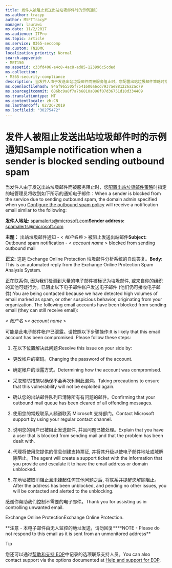 ```yaml
---
title: 发件人被阻止发送出站垃圾邮件时的示例通知
ms.author: tracyp
author: MSFTTracyP
manager: laurawi
ms.date: 11/2/2017
ms.audience: ITPro
ms.topic: article
ms.service: O365-seccomp
ms.custom: TN2DMC
localization_priority: Normal
search.appverid:
- MET150
ms.assetid: c33fd406-a4c8-4ac8-ad85-123996c5cded
ms.collection:
- M365-security-compliance
description: 当发件人由于发送出站垃圾邮件而被服务阻止时，您配置出站垃圾邮件策略时指定的域管理员将收到如下所示的通知电子邮件：
ms.openlocfilehash: 94af965505f7541600a6cd7937ae881226a2ac79
ms.sourcegitcommit: 686bc9a8f7a7b6810a096f07d36751d10d334409
ms.translationtype: MT
ms.contentlocale: zh-CN
ms.lasthandoff: 02/26/2019
ms.locfileid: "30275472"
---
```

# <a name="sample-notification-when-a-sender-is-blocked-sending-outbound-spam"></a><span data-ttu-id="c052e-103">发件人被阻止发送出站垃圾邮件时的示例通知</span><span class="sxs-lookup"><span data-stu-id="c052e-103">Sample notification when a sender is blocked sending outbound spam</span></span>

<span data-ttu-id="c052e-104">当发件人由于发送出站垃圾邮件而被服务阻止时，您[配置出站垃圾邮件策略](configure-the-outbound-spam-policy.md)时指定的域管理员将收到如下所示的通知电子邮件：</span><span class="sxs-lookup"><span data-stu-id="c052e-104">When a sender is blocked from the service due to sending outbound spam, the domain admin specified when you [Configure the outbound spam policy](configure-the-outbound-spam-policy.md) will receive a notification email similar to the following:</span></span> 
  
 <span data-ttu-id="c052e-105">**发件人地址:** spamalerts@microsoft.com</span><span class="sxs-lookup"><span data-stu-id="c052e-105">**Sender address:** spamalerts@microsoft.com</span></span> 
  
 <span data-ttu-id="c052e-106">**主题：** 出站垃圾邮件通知 - \<  *帐户名称*  \> 被阻止发送出站邮件</span><span class="sxs-lookup"><span data-stu-id="c052e-106">**Subject:** Outbound spam notification - \<  *account name*  \> blocked from sending outbound mail</span></span> 
  
 <span data-ttu-id="c052e-107">**正文:** 这是 Exchange Online Protection 垃圾邮件分析系统的自动答复。</span><span class="sxs-lookup"><span data-stu-id="c052e-107">**Body:** This is an automated reply from the Exchange Online Protection Spam Analysis System.</span></span> 
  
<span data-ttu-id="c052e-p101">正在联系你, 因为我们检测到大量的电子邮件被标记为垃圾邮件, 或来自你的组织的其他可疑行为。已阻止以下电子邮件帐户发送电子邮件 (他们仍可接收电子邮件):</span><span class="sxs-lookup"><span data-stu-id="c052e-p101">You are being contacted because we have detected high volumes of email marked as spam, or other suspicious behavior, originating from your organization. The following email accounts have been blocked from sending email (they can still receive email):</span></span>
  
<span data-ttu-id="c052e-110">\< *帐户名*  \></span><span class="sxs-lookup"><span data-stu-id="c052e-110">\< *account name*  \></span></span> 
  
<span data-ttu-id="c052e-p102">可能是此电子邮件帐户已泄露。请按照以下步骤操作:</span><span class="sxs-lookup"><span data-stu-id="c052e-p102">It is likely that this email account has been compromised. Please follow these steps:</span></span>
  
1. <span data-ttu-id="c052e-113">在以下位置解决此问题:</span><span class="sxs-lookup"><span data-stu-id="c052e-113">Resolve this issue on your side by:</span></span>
    
  - <span data-ttu-id="c052e-114">更改帐户的密码。</span><span class="sxs-lookup"><span data-stu-id="c052e-114">Changing the password of the account.</span></span>
    
  - <span data-ttu-id="c052e-115">确定帐户的泄露方式。</span><span class="sxs-lookup"><span data-stu-id="c052e-115">Determining how the account was compromised.</span></span>
    
  - <span data-ttu-id="c052e-116">采取预防措施以确保不会再次利用此漏洞。</span><span class="sxs-lookup"><span data-stu-id="c052e-116">Taking precautions to ensure that this vulnerability will not be exploited again.</span></span>
    
  - <span data-ttu-id="c052e-117">确认您的出站邮件队列已清除所有有问题的邮件。</span><span class="sxs-lookup"><span data-stu-id="c052e-117">Confirming that your outbound mail queue has been cleared of all offending messages.</span></span>
    
2. <span data-ttu-id="c052e-118">使用您的常规联系人频道联系 Microsoft 支持部门。</span><span class="sxs-lookup"><span data-stu-id="c052e-118">Contact Microsoft support by using your regular contact channel.</span></span>
    
3. <span data-ttu-id="c052e-119">说明您的用户已被阻止发送邮件, 并且问题已被处理。</span><span class="sxs-lookup"><span data-stu-id="c052e-119">Explain that you have a user that is blocked from sending mail and that the problem has been dealt with.</span></span>
    
4. <span data-ttu-id="c052e-120">代理将使用您提供的信息创建支持票证, 并将其升级以使电子邮件地址或域解除阻止。</span><span class="sxs-lookup"><span data-stu-id="c052e-120">The agent will create a support ticket with the information that you provide and escalate it to have the email address or domain unblocked.</span></span>
    
5. <span data-ttu-id="c052e-121">在地址被取消阻止且未挂起任何其他问题之后, 将联系并提醒您解除阻止。</span><span class="sxs-lookup"><span data-stu-id="c052e-121">After the address has been unblocked, and pending no other issues, you will be contacted and alerted to the unblocking.</span></span>
    
<span data-ttu-id="c052e-122">感谢你帮助我们控制不需要的电子邮件。</span><span class="sxs-lookup"><span data-stu-id="c052e-122">Thank you for assisting us in controlling unwanted email.</span></span>
  
<span data-ttu-id="c052e-123">Exchange Online Protection</span><span class="sxs-lookup"><span data-stu-id="c052e-123">Exchange Online Protection.</span></span>
  
<span data-ttu-id="c052e-124">\*\*注意 - 本电子邮件由无人监控的地址发送，请勿回复\*\*</span><span class="sxs-lookup"><span data-stu-id="c052e-124">\*\*NOTE - Please do not respond to this email as it is sent from an unmonitored address\*\*</span></span>
  
> [!TIP]
> <span data-ttu-id="c052e-125">您还可以通过[帮助和支持 EOP](eop/help-and-support-for-eop.md)中记录的选项联系支持人员。</span><span class="sxs-lookup"><span data-stu-id="c052e-125">You can also contact support via the options documented at [Help and support for EOP](eop/help-and-support-for-eop.md).</span></span> 
  

